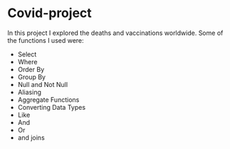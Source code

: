 # Covid-project
In this project I explored the deaths and vaccinations worldwide.
Some of the functions I used were:
- Select
- Where
- Order By
- Group By
- Null and Not Null
- Aliasing
- Aggregate Functions
- Converting Data Types
- Like
- And
- Or
- and joins
